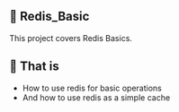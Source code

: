 ## :file_folder: Redis_Basic

This project covers Redis Basics.

## :scroll: That is
- How to use redis for basic operations
- And how to use redis as a simple cache
